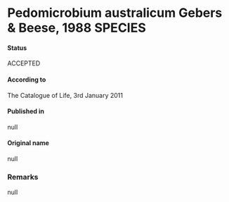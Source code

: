 # Pedomicrobium australicum Gebers & Beese, 1988 SPECIES

#### Status
ACCEPTED

#### According to
The Catalogue of Life, 3rd January 2011

#### Published in
null

#### Original name
null

### Remarks
null